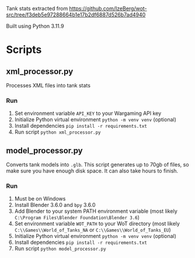 Tank stats extracted from https://github.com/IzeBerg/wot-src/tree/f3deb5e97288664b1e17b2df6887d526b7ad4940

Built using Python 3.11.9

# Scripts

## xml_processor.py

Processes XML files into tank stats

### Run

1. Set environment variable `API_KEY` to your Wargaming API key
2. Initialize Python virtual environment `python -m venv venv` (optional)
3. Install dependencies `pip install -r requirements.txt`
4. Run script `python xml_processor.py`

## model_processor.py

Converts tank models into `.glb`. This script generates up to 70gb of files, so make sure you have enough disk space. It can also take hours to finish.

### Run

1. Must be on Windows
2. Install Blender 3.6.0 and `bpy` 3.6.0
3. Add Blender to your system PATH environment variable (most likely `C:\Program Files\Blender Foundation\Blender 3.6`)
4. Set environment variable `WOT_PATH` to your WoT directory (most likely `C:\\Games\\World_of_Tanks_NA` or `C:\\Games\\World_of_Tanks_EU`)
5. Initialize Python virtual environment `python -m venv venv` (optional)
6. Install dependencies `pip install -r requirements.txt`
7. Run script `python model_processor.py`
